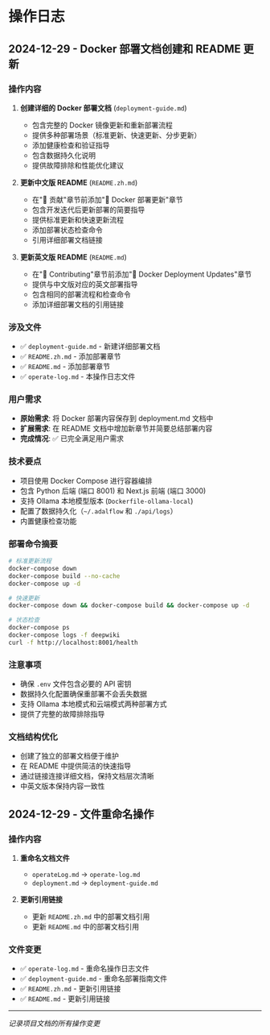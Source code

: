 # 操作日志

## 2024-12-29 - Docker 部署文档创建和 README 更新

### 操作内容
1. **创建详细的 Docker 部署文档** (`deployment-guide.md`)
   - 包含完整的 Docker 镜像更新和重新部署流程
   - 提供多种部署场景（标准更新、快速更新、分步更新）
   - 添加健康检查和验证指导
   - 包含数据持久化说明
   - 提供故障排除和性能优化建议

2. **更新中文版 README** (`README.zh.md`)
   - 在"🤝 贡献"章节前添加"🐳 Docker 部署更新"章节
   - 包含开发迭代后更新部署的简要指导
   - 提供标准更新和快速更新流程
   - 添加部署状态检查命令
   - 引用详细部署文档链接

3. **更新英文版 README** (`README.md`)
   - 在"🤝 Contributing"章节前添加"🐳 Docker Deployment Updates"章节
   - 提供与中文版对应的英文部署指导
   - 包含相同的部署流程和检查命令
   - 添加详细部署文档的引用链接

### 涉及文件
- ✅ `deployment-guide.md` - 新建详细部署文档
- ✅ `README.zh.md` - 添加部署章节 
- ✅ `README.md` - 添加部署章节
- ✅ `operate-log.md` - 本操作日志文件

### 用户需求
- **原始需求**: 将 Docker 部署内容保存到 deployment.md 文档中
- **扩展需求**: 在 README 文档中增加新章节并简要总结部署内容
- **完成情况**: ✅ 已完全满足用户需求

### 技术要点
- 项目使用 Docker Compose 进行容器编排
- 包含 Python 后端 (端口 8001) 和 Next.js 前端 (端口 3000)
- 支持 Ollama 本地模型版本 (`Dockerfile-ollama-local`)
- 配置了数据持久化（`~/.adalflow` 和 `./api/logs`）
- 内置健康检查功能

### 部署命令摘要
```bash
# 标准更新流程
docker-compose down
docker-compose build --no-cache  
docker-compose up -d

# 快速更新
docker-compose down && docker-compose build && docker-compose up -d

# 状态检查
docker-compose ps
docker-compose logs -f deepwiki
curl -f http://localhost:8001/health
```

### 注意事项
- 确保 `.env` 文件包含必要的 API 密钥
- 数据持久化配置确保重部署不会丢失数据
- 支持 Ollama 本地模式和云端模式两种部署方式
- 提供了完整的故障排除指导

### 文档结构优化
- 创建了独立的部署文档便于维护
- 在 README 中提供简洁的快速指导
- 通过链接连接详细文档，保持文档层次清晰
- 中英文版本保持内容一致性

## 2024-12-29 - 文件重命名操作

### 操作内容
1. **重命名文档文件**
   - `operateLog.md` → `operate-log.md`
   - `deployment.md` → `deployment-guide.md`

2. **更新引用链接**
   - 更新 `README.zh.md` 中的部署文档引用
   - 更新 `README.md` 中的部署文档引用

### 文件变更
- ✅ `operate-log.md` - 重命名操作日志文件
- ✅ `deployment-guide.md` - 重命名部署指南文件
- ✅ `README.zh.md` - 更新引用链接
- ✅ `README.md` - 更新引用链接

---

*记录项目文档的所有操作变更*
